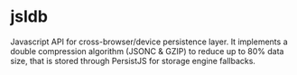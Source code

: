 # jsldb

Javascript API for cross-browser/device persistence layer. It implements a double compression algorithm (JSONC & GZIP) to reduce up to 80% data size, that is stored through PersistJS for storage engine fallbacks.
